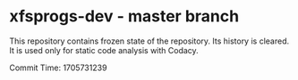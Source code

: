 # xfsprogs-dev - master branch

This repository contains frozen state of the repository.
Its history is cleared. It is used only for static code
analysis with Codacy.

Commit Time: 1705731239